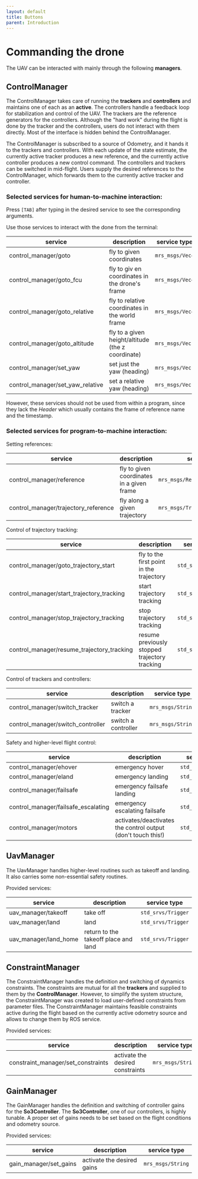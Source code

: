 ```yaml
---
layout: default
title: Buttons
parent: Introduction
---
```


# Commanding the drone

The UAV can be interacted with mainly through the following **managers**.

## ControlManager

The ControlManager takes care of running the **trackers** and **controllers** and maintains one of each as an **active**.
The controllers handle a feedback loop for stabilization and control of the UAV.
The trackers are the reference generators for the controllers.
Although the "hard work" during the flight is done by the tracker and the controllers, users do not interact with them directly.
Most of the interface is hidden behind the ControlManager.

The ControlManager is subscribed to a source of Odometry, and it hands it to the trackers and controllers.
With each update of the state estimate, the currently active tracker produces a new reference, and the currently active controller produces a new control command.
The controllers and trackers can be switched in mid-flight.
Users supply the desired references to the ControlManager, which forwards them to the currently active tracker and controller.

### Selected services for human-to-machine interaction:

Press `[TAB]` after typing in the desired service to see the corresponding arguments.

Use those services to interact with the done from the terminal:

| **service**                      | **description**                                   | **service type** | **args**      |
|----------------------------------|---------------------------------------------------|------------------|---------------|
| control_manager/goto             | fly to given coordinates                          | `mrs_msgs/Vec4`  | `[x,y,z,hdg]` |
| control_manager/goto_fcu         | fly to giv en coordinates in the drone's frame    | `mrs_msgs/Vec4`  | `[x,y,z,hdg]` |
| control_manager/goto_relative    | fly to relative coordinates in the world frame    | `mrs_msgs/Vec4`  | `[x,y,z,hdg]` |
| control_manager/goto_altitude    | fly to a given height/altitude (the z coordinate) | `mrs_msgs/Vec1`  | `[z]`         |
| control_manager/set_yaw          | set just the yaw (heading)                        | `mrs_msgs/Vec1`  | `[hdg]`       |
| control_manager/set_yaw_relative | set a relative yaw (heading)                      | `mrs_msgs/Vec1`  | `[hdg]`       |

However, these services should not be used from within a program, since they lack the *Header* which usually contains the frame of reference name and the timestamp.

### Selected services for program-to-machine interaction:

Setting references:

| **service**                          | **description**                           | **service type**                  |
|--------------------------------------|-------------------------------------------|-----------------------------------|
| control_manager/reference            | fly to given coordinates in a given frame | `mrs_msgs/ReferenceStampedSrv`    |
| control_manager/trajectory_reference | fly along a given trajectory              | `mrs_msgs/TrajectoryReferenceSrv` |

Control of trajectory tracking:

| **service**                                | **description**                               | **service type**   |
|--------------------------------------------|-----------------------------------------------|--------------------|
| control_manager/goto_trajectory_start      | fly to the first point in the trajectory      | `std_srvs/Trigger` |
| control_manager/start_trajectory_tracking  | start trajectory tracking                     | `std_srvs/Trigger` |
| control_manager/stop_trajectory_tracking   | stop trajectory tracking                      | `std_srvs/Trigger` |
| control_manager/resume_trajectory_tracking | resume previously stopped trajectory tracking | `std_srvs/Trigger` |

Control of trackers and controllers:

| **service**                       | **description**      | **service type**  |
|-----------------------------------|----------------------|-------------------|
| control_manager/switch_tracker    | switch a tracker     | `mrs_msgs/String` |
| control_manager/switch_controller | switch a  controller | `mrs_msgs/String` |

Safety and higher-level flight control:

| **service**                         | **description**                                              | **service type**   |
|-------------------------------------|--------------------------------------------------------------|--------------------|
| control_manager/ehover              | emergency hover                                              | `std_srvs/Trigger` |
| control_manager/eland               | emergency landing                                            | `std_srvs/Trigger` |
| control_manager/failsafe            | emergency failsafe landing                                   | `std_srvs/Trigger` |
| control_manager/failsafe_escalating | emergency escalating failsafe                                | `std_srvs/Trigger` |
| control_manager/motors              | activates/deactivates the control output (don't touch this!) | `std_srvs/SetBool` |

## UavManager

The UavManager handles higher-level routines such as takeoff and landing.
It also carries some non-essential safety routines.

Provided services:

| **service**           | **description**                      | **service type**   |
|-----------------------|--------------------------------------|--------------------|
| uav_manager/takeoff   | take off                             | `std_srvs/Trigger` |
| uav_manager/land      | land                                 | `std_srvs/Trigger` |
| uav_manager/land_home | return to the takeoff place and land | `std_srvs/Trigger` |

## ConstraintManager

The ConstraintManager handles the definition and switching of dynamics constraints.
The constraints are mutual for all the **trackers** and supplied to them by the **ControlManager**.
However, to simplify the system structure, the ConstraintManager was created to load user-defined constraints from parameter files.
The ConstraintManager maintains feasible constraints active during the flight based on the currently active odometry source and allows to change them by ROS service.

Provided services:

| **service**                        | **description**                  | **service type**  |
|------------------------------------|----------------------------------|-------------------|
| constraint_manager/set_constraints | activate the desired constraints | `mrs_msgs/String` |

## GainManager

The GainManager handles the definition and switching of controller gains for the **So3Controller**.
The **So3Controller**, one of our controllers, is highly tunable.
A proper set of gains needs to be set based on the flight conditions and odometry source.

Provided services:

| **service**            | **description**            | **service type**  |
|------------------------|----------------------------|-------------------|
| gain_manager/set_gains | activate the desired gains | `mrs_msgs/String` |
